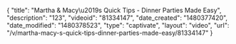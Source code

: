 {
    "title": "Martha & Macy\u2019s Quick Tips - Dinner Parties Made Easy",
    "description": "123",
    "videoid": "81334147",
    "date_created": "1480377420",
    "date_modified": "1480378523",
    "type": "captivate",
    "layout": "video",
    "url": "\/v\/martha-macy-s-quick-tips-dinner-parties-made-easy\/81334147"
}